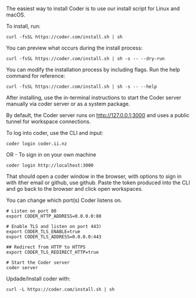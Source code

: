 
The easiest way to install Coder is to use our install script for Linux and macOS.

To install, run:

```
curl -fsSL https://coder.com/install.sh | sh
```

You can preview what occurs during the install process:

```
curl -fsSL https://coder.com/install.sh | sh -s -- --dry-run
```

You can modify the installation process by including flags. Run the help command for reference:

```
curl -fsSL https://coder.com/install.sh | sh -s -- --help
```

After installing, use the in-terminal instructions to start the Coder server manually via coder server or as a system package.

By default, the Coder server runs on http://127.0.0.1:3000 and uses a public tunnel for workspace connections.



To log into coder, use the CLI and input:
```
coder login coder.ii.nz
```
OR - To sign in on your own machine
```
coder login http://localhost:3000
```

That should open a coder window in the browser, with options to sign in with ither email or github, use github.
Paste the token produced into the CLI and go back to the browser and click open workspaces. 


You can change which port(s) Coder listens on.

```
# Listen on port 80
export CODER_HTTP_ADDRESS=0.0.0.0:80

# Enable TLS and listen on port 443)
export CODER_TLS_ENABLE=true
export CODER_TLS_ADDRESS=0.0.0.0:443

## Redirect from HTTP to HTTPS
export CODER_TLS_REDIRECT_HTTP=true

# Start the Coder server
coder server
```

Updade/Install coder with:

```
curl -L https://coder.com/install.sh | sh
```